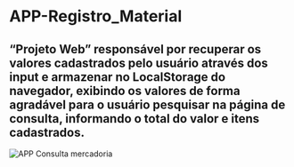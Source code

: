 # APP-Registro_Material
## “Projeto Web” responsável por recuperar os valores cadastrados pelo usuário através dos input e armazenar no LocalStorage do navegador, exibindo os valores de forma agradável para o usuário pesquisar na página de consulta, informando o total do valor e itens cadastrados.

![APP Consulta mercadoria](https://user-images.githubusercontent.com/99827730/171542471-800198ee-eeb3-4bdf-a44a-9eed14738a33.png)
